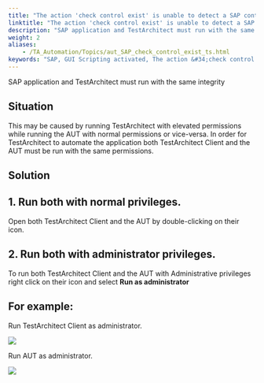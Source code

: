 ```yaml
--- 
title: "The action 'check control exist' is unable to detect a SAP control that does exist."
linktitle: "The action 'check control exist' is unable to detect a SAP control that does exist."
description: "SAP application and TestArchitect must run with the same integrity"
weight: 2
aliases: 
    - /TA_Automation/Topics/aut_SAP_check_control_exist_ts.html
keywords: "SAP, GUI Scripting activated, The action &#34;check control exist&#34; is unable to detect a SAP control that does exist."
---
```


SAP application and TestArchitect must run with the same integrity

## Situation  

This may be caused by running TestArchitect with elevated permissions while running the AUT with normal permissions or vice-versa. In order for TestArchitect to automate the application both TestArchitect Client and the AUT must be run with the same permissions.

## Solution  

## 1. Run both with normal privileges.  

Open both TestArchitect Client and the AUT by double-clicking on their icon.

## 2. Run both with administrator privileges.  

To run both TestArchitect Client and the AUT with Administrative privileges right click on their icon and select **Run as administrator**

## For example:  

Run TestArchitect Client as administrator.

![](/images/TA_Automation/Images/sap_ts_check_control_exist_1.png)

Run AUT as administrator.

![](/images/TA_Automation/Images/sap_ts_check_control_exist_2.png)




